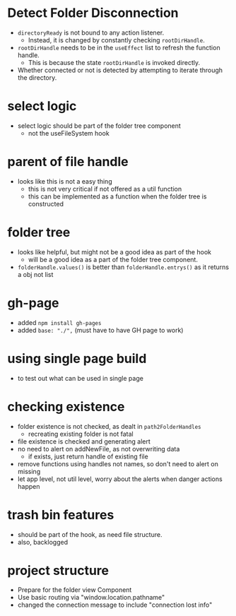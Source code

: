 # Detect Folder Disconnection
- `directoryReady` is not bound to any action listener.
    - Instead, it is changed by constantly checking `rootDirHandle`.
- `rootDirHandle` needs to be in the `useEffect` list to refresh the function handle.
    - This is because the state `rootDirHandle` is invoked directly.
- Whether connected or not is detected by attempting to iterate through the directory.

# select logic
- select logic should be part of the folder tree component
    - not the useFileSystem hook

# parent of file handle
- looks like this is not a easy thing
    - this is not very critical if not offered as a util function
    - this can be implemented as a function when the folder tree is constructed

# folder tree
- looks like helpful, but might not be a good idea as part of the hook
    - will be a good idea as a part of the folder tree component.
- `folderHandle.values()` is better than `folderHandle.entrys()` as it returns a obj not list

# gh-page 
- added `npm install gh-pages`
- added `base: "./",` (must have to have GH page to work)

# using single page build 
- to test out what can be used in single page

# checking existence
- folder existence is not checked, as dealt in `path2FolderHandles`
    - recreating existing folder is not fatal 
- file existence is checked and generating alert
- no need to alert on addNewFile, as not overwriting data
    - if exists, just return handle of existing file
- remove functions using handles not names, so don't need to alert on missing
- let app level, not util level, worry about the alerts when danger actions happen

# trash bin features
- should be part of the hook, as need file structure.
- also, backlogged

# project structure
- Prepare for the folder view Component
- Use basic routing via "window.location.pathname"
- changed the connection message to include "connection lost info"